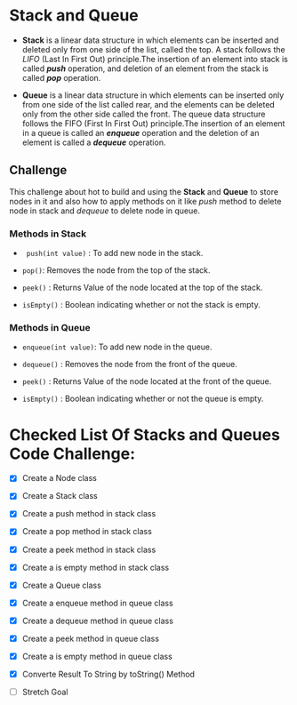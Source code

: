 # Stack and Queue

* **Stack** is a linear data structure in which elements can be inserted and deleted only from one side of the list, called the top. A stack follows the *LIFO* (Last In First Out) principle.The insertion of an element into stack is called ***push*** operation, and deletion of an element from the stack is called ***pop*** operation.

* **Queue** is a linear data structure in which elements can be inserted only from one side of the list called rear, and the elements can be deleted only from the other side called the front. The queue data structure follows the FIFO (First In First Out) principle.The insertion of an element in a queue is called an ***enqueue*** operation and the deletion of an element is called a ***dequeue*** operation.

## Challenge

This challenge about hot to build and using the **Stack** and **Queue** to store nodes in it and also how to apply methods on it like *push* method to delete node in stack and *dequeue* to delete node in queue.

###  Methods in Stack

* ` push(int value)` : To add new node in the stack.

* `pop()`: Removes the node from the top of the stack.

* `peek()` : Returns Value of the node located at the top of the stack.

* `isEmpty()` : Boolean indicating whether or not the stack is empty.

###  Methods in Queue

* `enqueue(int value)`: To add new node in the queue.

* `dequeue()` : Removes the node from the front of the queue.

* `peek()`  : Returns Value of the node located at the front of the queue.

* `isEmpty()` : Boolean indicating whether or not the queue is empty.

# Checked List Of Stacks and Queues Code Challenge:

- [x] Create a Node class 

- [x] Create a Stack class

- [x] Create a push method in stack class

- [x] Create a pop method in stack class

- [x] Create a peek method in stack class

- [x] Create a is empty method in stack class

- [x] Create a Queue class

- [x] Create a enqueue method in queue class

- [x] Create a dequeue method in queue class

- [x] Create a peek method in queue class

- [x] Create a is empty method in queue class

- [x] Converte Result To String by toString() Method

- [ ] Stretch Goal

